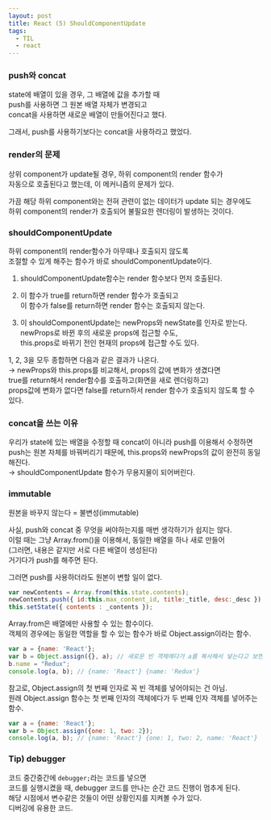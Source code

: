 ```yaml
---
layout: post
title: React (5) ShouldComponentUpdate
tags:
  - TIL
  - react
---
```


### push와 concat
state에 배열이 있을 경우, 그 배열에 값을 추가할 때  
push를 사용하면 그 원본 배열 자체가 변경되고  
concat을 사용하면 새로운 배열이 만들어진다고 했다.  

그래서, push를 사용하기보다는 concat을 사용하라고 했었다.  

### render의 문제
상위 component가 update될 경우, 하위 component의 render 함수가  
자동으로 호출된다고 했는데, 이 메커니즘의 문제가 있다.  

가끔 해당 하위 component와는 전혀 관련이 없는 데이터가 update 되는 경우에도  
하위 component의 render가 호출되어 불필요한 렌더링이 발생하는 것이다.  

### shouldComponentUpdate
하위 component의 render함수가 아무때나 호출되지 않도록  
조절할 수 있게 해주는 함수가 바로 shouldComponentUpdate이다.  

1. shouldComponentUpdate함수는 render 함수보다 먼저 호출된다.  

2. 이 함수가 true를 return하면 render 함수가 호출되고  
이 함수가 false를 return하면 render 함수는 호출되지 않는다.  

3. 이 shouldComponentUpdate는 newProps와 newState를 인자로 받는다.  
newProps로 바뀐 후의 새로운 props에 접근할 수도,  
this.props로 바뀌기 전인 현재의 props에 접근할 수도 있다.  

1, 2, 3을 모두 종합하면 다음과 같은 결과가 나온다.  
→ newProps와 this.props를 비교해서, props의 값에 변화가 생겼다면  
true를 return해서 render함수를 호출하고(화면을 새로 렌더링하고)  
props값에 변화가 없다면 false를 return하서 render 함수가 호출되지 않도록 할 수 있다.  

### concat을 쓰는 이유
우리가 state에 있는 배열을 수정할 때 concat이 아니라 push를 이용해서 수정하면  
push는 원본 자체를 바꿔버리기 때문에, this.props와 newProps의 값이 완전히 동일해진다.  
→ shouldComponentUpdate 함수가 무용지물이 되어버린다.  

### immutable
원본을 바꾸지 않는다 = 불변성(immutable)  

사실, push와 concat 중 무엇을 써야하는지를 매번 생각하기가 쉽지는 않다.  
이럴 때는 그냥 Array.from()을 이용해서, 동일한 배열을 하나 새로 만들어  
(그러면, 내용은 같지만 서로 다른 배열이 생성된다)  
거기다가 push를 해주면 된다.  

그러면 push를 사용하더라도 원본이 변할 일이 없다.  
```jsx
var newContents = Array.from(this.state.contents);
newContents.push({ id:this.max_content_id, title:_title, desc:_desc });
this.setState({ contents : _contents });
```
Array.from은 배열에만 사용할 수 있는 함수이다.  
객체의 경우에는 동일한 역할을 할 수 있는 함수가 바로 Object.assign이라는 함수.  
```jsx
var a = {name: 'React'};
var b = Object.assign({}, a); // 새로운 빈 객체에다가 a를 복사해서 넣는다고 보면 됨.
b.name = "Redux";
console.log(a, b); // {name: 'React'} {name: 'Redux'}
```
참고로, Object.assign의 첫 번째 인자로 꼭 빈 객체를 넣어야되는 건 아님.  
원래 Object.assign 함수는 첫 번째 인자의 객체에다가 두 번째 인자 객체를 넣어주는 함수.  
```jsx
var a = {name: 'React'};
var b = Object.assign({one: 1, two: 2});
console.log(a, b); // {name: 'React'} {one: 1, two: 2, name: 'React'}
```

### Tip) debugger
코드 중간중간에 `debugger;`라는 코드를 넣으면  
코드를 실행시켰을 때, debugger 코드를 만나는 순간 코드 진행이 멈추게 된다.  
해당 시점에서 변수같은 것들이 어떤 상황인지를 지켜볼 수가 있다.  
디버깅에 유용한 코드.  
